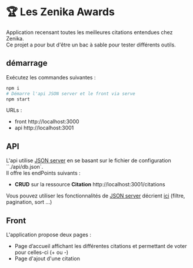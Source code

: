 # 🏆 Les Zenika Awards

Application recensant toutes les meilleures citations entendues chez Zenika.  
Ce projet a pour but d'être un bac à sable pour tester différents outils.

## démarrage

Exécutez les commandes suivantes : 

```bash
npm i
# Démarre l'api JSON server et le front via serve
npm start
```

URLs : 
- front http://localhost:3000
- api http://localhost:3001

## API

L'api utilise [JSON server](https://github.com/typicode/json-server)  en se basant sur le fichier de configuration ``./api/db.json`.  
Il offre les endPoints suivants : 

- **CRUD** sur la ressource **Citation** http://localhost:3001/citations

Vous pouvez utiliser les fonctionnalités de [JSON server](https://github.com/typicode/json-server) décrient [ici](https://github.com/typicode/json-server#routes) (filtre, pagination, sort ...)

## Front

L'application propose deux pages :
- Page d’accueil affichant les différentes citations et permettant de voter pour celles-ci (+ ou -)
- Page d'ajout d'une citation

